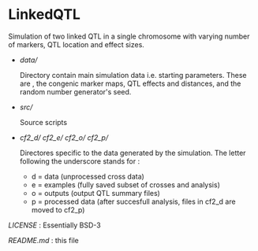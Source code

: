 LinkedQTL
=========

Simulation of two linked QTL in a single chromosome with varying number of markers, QTL location and effect sizes.

* *data/*
	
	Directory contain main simulation data i.e. starting parameters.  These are , the congenic marker maps, QTL effects and distances, and the random number generator's seed.

* *src/*
	
	Source scripts

* *cf2_d/  cf2_e/  cf2_o/  cf2_p/*
	
	Directores specific to the data generated by the simulation.  The letter following the underscore stands for :
	* d = data (unprocessed cross data)
	* e = examples (fully saved subset of crosses and analysis)
	* o = outputs (output QTL summary files)
	* p = processed data (after succesfull analysis, files in cf2_d are moved to cf2_p)

*LICENSE* : Essentially BSD-3
	
*README.md* : this file
